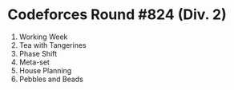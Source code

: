 # Codeforces Round #824 (Div. 2)

1. Working Week
2. Tea with Tangerines
3. Phase Shift
4. Meta-set
5. House Planning
6. Pebbles and Beads
